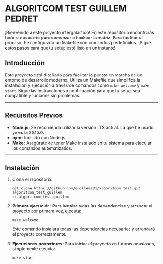 # ALGORITCOM TEST GUILLEM PEDRET

¡Bienvenido a este proyecto intergaláctico! En este repositorio encontrarás todo lo necesario para comenzar a hackear la matriz. Para facilitar el proceso, he configurado un Makefile con comandos predefinidos. ¡Sigue estos pasos para que tu setup esté listo en un instante!

## Introducción

Este proyecto está diseñado para facilitar la puesta en marcha de un entorno de desarrollo moderno. Utiliza un Makefile que simplifica la instalación y ejecución a través de comandos como `make welcome` y `make start`. Sigue las instrucciones a continuación para que tu setup sea compatible y funcione sin problemas.

---

## Requisitos Previos

- **Node.js:** Se recomienda utilizar la versión LTS actual. La que he usado yo es la 20.15.0.
- **npm:** Incluido con Node.js.
- **Make:** Asegúrate de tener Make instalado en tu sistema para ejecutar los comandos automatizados.

---

## Instalación

1. Clona el repositorio:
   ```
   git clone https://github.com/Guillem231/algoritcom_test.git algoritcom_test_guillem
   cd algoritcom_test_guillem
   ```

2. **Primera ejecución:**
   Para instalar todas las dependencias y arrancar el proyecto por primera vez, ejecuta:
   ```
   make welcome
   ```
   Este comando instalará todas las dependencias necesarias y arrancará el proyecto correctamente.

3. **Ejecuciones posteriores:**
   Para iniciar el proyecto en futuras ocasiones, simplemente ejecuta:
   ```
   make start
   ```
